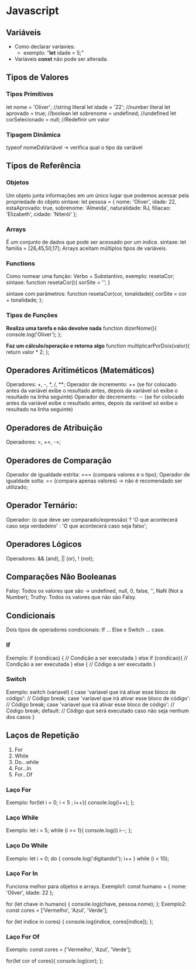 # Javascript
## Variáveis
- Como declarar varíavies:
    - exemplo: "**let** idade = 5;"
- Varíaveis **const** não pode ser alterada.

## Tipos de Valores
### Tipos Primitivos
let nome = 'Oliver'; //string literal
let idade = '22'; //number literal
let aprovado = true; //boolean
let sobrenome = undefined; //undefined
let corSelecionado = null; //Redefinir um valor

### Tipagem Dinâmica
typeof nomeDaVariável -> verifica qual o tipo da variável

## Tipos de Referência
### Objetos
Um objeto junta informações em um único lugar que podemos acessar pela propriedade do objeto
sintaxe:
let pessoa = {
    nome: 'Oliver',
    idade: 22,
    estaAprovado: true,
    sobrenome: 'Almeida',
    naturalidade: RJ,
    filiacao: 'Elizabeth',
    cidade: 'Niterói'
};

### Arrays
É um conjunto de dados que pode ser acessado por um índice.
sintaxe:
let familia = [26,45,50,17];
Arrays aceitam múltiplos tipos de variáveis.

### Functions
Como nomear uma função: Verbo + Substantivo, exemplo:
resetaCor;
sintaxe:
    function resetaCor(){
        sorSite = '';
    }

sintaxe com parâmetros:
    function resetaCor(cor, tonalidade){
        corSite = cor + tonalidade;
    };

### Tipos de Funções
**Realiza uma tarefa e não devolve nada**
function dizerNome(){
    console.log('Oliver');
};

**Faz um cálculo/operação e retorna algo**
function multiplicarPorDois(valor){
    return valor * 2;
};

## Operadores Aritiméticos (Matemáticos)
Operadores: +, -, *, /, **;
Operador de incremento: ++ (se for colocado antes da variável exibe o resultado antes, depois da variável só exibe o resultado na linha seguinte)
Operador de decremento: -- (se for colocado antes da variável exibe o resultado antes, depois da variável só exibe o resultado na linha seguinte)
## Operadores de Atribuição
Operadores: =, +=, -=;

## Operadores de Comparação
Operador de igualdade estrita: === (compara valores e o tipo);
Operador de igualdade solta: == (compara apenas valores) -> não é recomendado ser utilizado;

## Operador Ternário:
Operador: (o que deve ser comparado/expressão) ? 'O que acontecerá caso seja verdadeiro' : 'O que acontecerá caso seja falso';

## Operadores Lógicos
Operadores: && (and), || (or), ! (not);

## Comparações Não Booleanas
Falsy: Todos os valores que são -> undefined, null, 0, false, '', NaN (Not a Number);
Truthy: Todos os valores que não são Falsy.

## Condicionais
Dois tipos de operadores condicionais: If ... Else e Switch ... case.
### If
Exemplo:
if (condicao) {
    // Condição a ser executada
}
else if (condicao){
    // Condição a ser executada
}
else {
    // Código a ser executado
}
### Switch
Exemplo:
switch (variavel) {
    case 'variavel que irá ativar esse bloco de código':
    // Código
    break;
    case 'variavel que irá ativar esse bloco de código':
    // Código
    break;
    case 'variavel que irá ativar esse bloco de código':
    // Código
    break;
    default: 
    // Código que será executado caso não seja nenhum dos casos
}
## Laços de Repetição
1. For
2. While
3. Do...while
4. For...In
5. For...Of

### Laço For
Exemplo: 
for(let i = 0; i < 5 ; i++){
    console.log(i++);
};

### Laço While
Exemplo:
let i = 5;
while (i >= 1){
    console.log(i)
    i--;
};

### Laço Do While
Exemplo: 
let i = 0;
do {
    console.log('digitando!');
    i++
} while (i < 10);

### Laço For In
Funciona melhor para objetos e arrays.
Exemplo1:
const humano = {
    nome: 'Oliver',
    idade: 22
};

for (let chave in humano) {
    console.log(chave, pessoa.nome);
};
Exemplo2:
const cores = ['Vermelho', 'Azul', 'Verde'];

for (let indice in cores) {
    console.log(indice, cores[indice]);
};

### Laço For Of
Exemplo:
const cores = ['Vermelho', 'Azul', 'Verde'];

for(let cor of cores){
    console.log(cor);
};